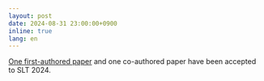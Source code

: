 ```yaml
---
layout: post
date: 2024-08-31 23:00:00+0900
inline: true
lang: en
---
```


<a href="https://arxiv.org/abs/2408.17142">One first-authored paper</a> and one co-authored paper have been accepted to SLT 2024.
